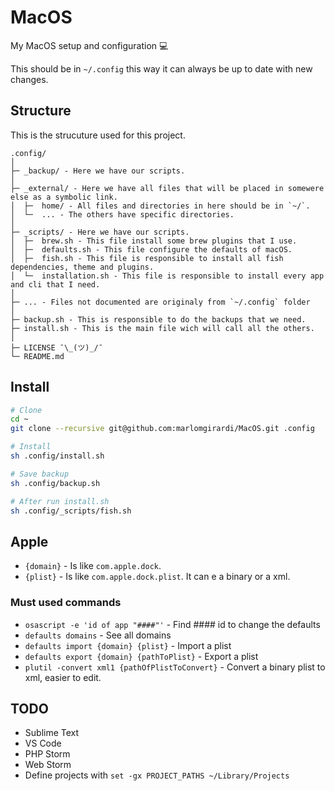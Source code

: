 # MacOS

My MacOS setup and configuration 💻

This should be in `~/.config` this way it can always be up to date with new changes.


## Structure

This is the strucuture used for this project.

```
.config/
│
├─ _backup/ - Here we have our scripts.
│
├─ _external/ - Here we have all files that will be placed in somewere else as a symbolic link.
│  ├─  home/ - All files and directories in here should be in `~/`.
│  └─  ... - The others have specific directories.
│
├─ _scripts/ - Here we have our scripts.
│  ├─  brew.sh - This file install some brew plugins that I use.
│  ├─  defaults.sh - This file configure the defaults of macOS.
│  ├─  fish.sh - This file is responsible to install all fish dependencies, theme and plugins.
│  └─  installation.sh - This file is responsible to install every app and cli that I need.
│
├─ ... - Files not documented are originaly from `~/.config` folder
│
├─ backup.sh - This is responsible to do the backups that we need.
├─ install.sh - This is the main file wich will call all the others.
│
├─ LICENSE ¯\_(ツ)_/¯
└─ README.md
```


## Install

```sh
# Clone
cd ~
git clone --recursive git@github.com:marlomgirardi/MacOS.git .config

# Install
sh .config/install.sh

# Save backup
sh .config/backup.sh

# After run install.sh
sh .config/_scripts/fish.sh
```

## Apple

- `{domain}` - Is like `com.apple.dock`.
- `{plist}` - Is like `com.apple.dock.plist`. It can e a binary or a xml.

### Must used commands

- `osascript -e 'id of app "####"'` - Find #### id to change the defaults
- `defaults domains` - See all domains
- `defaults import {domain} {plist}` -  Import a plist
- `defaults export {domain} {pathToPlist}` -  Export a plist
- `plutil -convert xml1 {pathOfPlistToConvert}` - Convert a binary plist to xml, easier to edit.

## TODO
* Sublime Text
* VS Code
* PHP Storm
* Web Storm
* Define projects with `set -gx PROJECT_PATHS ~/Library/Projects`
